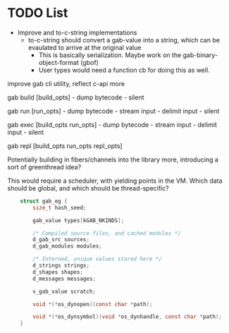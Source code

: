 # TODO List
- Improve and to-c-string implementations
    - to-c-string should convert a gab-value into a string, which can be evaulated to arrive at the original value
        - This is basically serialization. Maybe work on the gab-binary-object-format (gbof)
        - User types would need a function cb for doing this as well.

improve gab cli utility, reflect c-api more

gab build [build_opts] <file>
    - dump bytecode
    - silent

gab run [run_opts] <file>
    - dump bytecode
    - stream input
    - delimit input
    - silent

gab exec [build_opts run_opts] <program>
    - dump bytecode
    - stream input
    - delimit input
    - silent

gab repl [build_opts run_opts repl_opts]

Potentially building in fibers/channels into the library more, introducing a sort of greenthread idea?

This would require a scheduler, with yielding points in the VM. Which data should be global, and which should be thread-specific?

```c
    struct gab_eg {
        size_t hash_seed;

        gab_value types[kGAB_NKINDS];

        /* Compiled source files, and cached modules */
        d_gab_src sources;
        d_gab_modules modules;

        /* Interned, unique values stored here */
        d_strings strings;
        d_shapes shapes;
        d_messages messages;

        v_gab_value scratch;

        void *(*os_dynopen)(const char *path);

        void *(*os_dynsymbol)(void *os_dynhandle, const char *path);
    }
```
